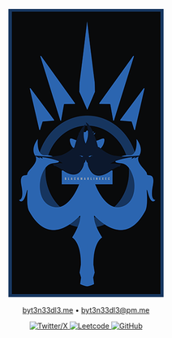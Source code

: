 <a href="https://github.com/byt3n33dl3"><p align="center">
<img src="/bmexec.png">
</p></a>

<div align="center">
  <a href="https://byt3exec.github.io">byt3n33dl3.me</a> •
  <a href="mailto:byt3n33dl3@proton.me">byt3n33dl3@pm.me</a>
<p></div>

<p align="center">
  <a href="https://twitter.com/byt3n33dl3"><img alt="Twitter/X" src="https://img.shields.io/twitter/follow/byt3n33dl3">
  <a href="https://leetcode.com/u/byt3n33dl3/"><img alt="Leetcode" src="https://img.shields.io/badge/LeetCode-000000?logo=LeetCode&logoColor=#ffffff">
  <a href="https://github.com/byt3n33dl3"><img alt="GitHub" src="https://img.shields.io/github/followers/byt3n33dl3">
</p>
